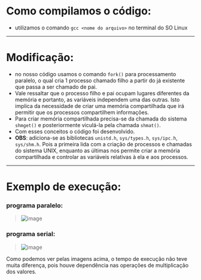 
# Como compilamos o código:
-  utilizamos o comando `gcc <nome do arquivo>` no terminal do SO Linux

---

# Modificação:
- no nosso código usamos o comando `fork()` para processamento paralelo, o qual cria 1 processo chamado filho a partir do já existente que passa a ser chamado de pai.
- Vale ressaltar que o processo filho e pai ocupam lugares diferentes da memória e portanto, as variáveis independem uma das outras. Isto implica da necessidade de criar uma memória compartilhada que irá permitir que os processos compartilhem informações.
- Para criar memória compartilhada precisa-se da chamada do sistema `shmget()` e posteriormente viculá-la pela chamada `shmat()`. 
- Com esses conceitos o código foi desenvolvido.
- **OBS**: adiciona-se as bibliotecas `unistd.h`, `sys/types.h`, `sys/ipc.h`, `sys/shm.h`. Pois a primeira lida com a criação de processos e chamadas do sistema UNIX, enquanto as últimas nos permite criar a memória compartilhada e controlar as variáveis relativas à ela e aos processos.

---

# Exemplo de execução: 
### programa paralelo:
> ![image](https://cdn.discordapp.com/attachments/913148949135769641/1014682476733546496/unknown.png)

### programa serial:
> ![image](https://cdn.discordapp.com/attachments/913148949135769641/1014682800890322984/unknown.png)

Como podemos ver pelas imagens acima, o tempo de execução não teve muita diferença, pois houve dependência nas operações de multiplicação dos valores. 
